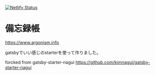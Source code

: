 [![Netlify Status](https://api.netlify.com/api/v1/badges/5f04b7d1-ad0d-446b-ace9-ee1f28b8180e/deploy-status)](https://app.netlify.com/sites/romantic-tesla-5e7165/deploys)

# 備忘録帳

https://www.argonism.info

gatsbyでいい感じのstarterを使って作りました。

forcked from gatsby-starter-nagui
https://github.com/kimnagui/gatsby-starter-nagui

```

```
